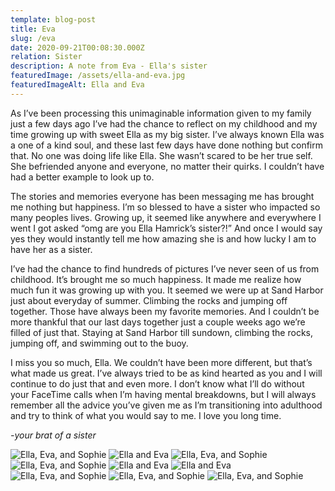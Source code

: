 ```yaml
---
template: blog-post
title: Eva
slug: /eva
date: 2020-09-21T00:08:30.000Z
relation: Sister
description: A note from Eva - Ella's sister
featuredImage: /assets/ella-and-eva.jpg
featuredImageAlt: Ella and Eva
---
```

As I’ve been processing this unimaginable information given to my family just a few days ago I’ve had the chance to reflect on my childhood and my time growing up with sweet Ella as my big sister. I’ve always known Ella was a one of a kind soul, and these last few days have done nothing but confirm that. No one was doing life like Ella. She wasn’t scared to be her true self. She befriended anyone and everyone, no matter their quirks. I couldn’t have had a better example to look up to.

The stories and memories everyone has been messaging me has brought me nothing but happiness. I’m so blessed to have a sister who impacted so many peoples lives. Growing up, it seemed like anywhere and everywhere I went I got asked “omg are you Ella Hamrick’s sister?!” And once I would say yes they would instantly tell me how amazing she is and how lucky I am to have her as a sister.

I’ve had the chance to find hundreds of pictures I’ve never seen of us from childhood. It’s brought me so much happiness. It made me realize how much fun it was growing up with you. It seemed we were up at Sand Harbor just about everyday of summer. Climbing the rocks and jumping off together. Those have always been my favorite memories. And I couldn’t be more thankful that our last days together just a couple weeks ago we’re filled of just that. Staying at Sand Harbor till sundown, climbing the rocks, jumping off, and swimming out to the buoy.

I miss you so much, Ella. We couldn’t have been more different, but that’s what made us great. I’ve always tried to be as kind hearted as you and I will continue to do just that and even more. I don’t know what I’ll do without your FaceTime calls when I’m having mental breakdowns, but I will always remember all the advice you’ve given me as I’m transitioning into adulthood and try to think of what you would say to me. I love you long time.

*-your brat of a sister*

![Ella, Eva, and Sophie](/assets/ella-and-eva-2.jpg)
![Ella and Eva](/assets/ella-and-eva-3.jpg)
![Ella, Eva, and Sophie](/assets/ella-and-eva-4.jpg)
![Ella, Eva, and Sophie](/assets/ella-and-eva-5.jpg)
![Ella and Eva](/assets/ella-and-eva-6.jpg)
![Ella and Eva](/assets/ella-and-eva-7.jpg)
![Ella, Eva, and Sophie](/assets/ella-and-eva-8.jpg)
![Ella, Eva, and Sophie](/assets/ella-and-eva-9.jpg)
![Ella, Eva, and Sophie](/assets/ella-and-eva-10.jpg)